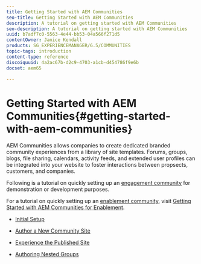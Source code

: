```yaml
---
title: Getting Started with AEM Communities
seo-title: Getting Started with AEM Communities
description: A tutorial on getting started with AEM Communities
seo-description: A tutorial on getting started with AEM Communities
uuid: b7adf7c0-5563-4e44-bb53-04a566f271d5
contentOwner: Janice Kendall
products: SG_EXPERIENCEMANAGER/6.5/COMMUNITIES
topic-tags: introduction
content-type: reference
discoiquuid: 4a2ac67b-d2c9-4703-a1cb-d454786f9e6b
docset: aem65

---
```


# Getting Started with AEM Communities{#getting-started-with-aem-communities}

AEM Communities allows companies to create dedicated branded community experiences from a library of site templates. Forums, groups, blogs, file sharing, calendars, activity feeds, and extended user profiles can be integrated into your website to foster interactions between propsects, customers, and companies.

Following is a tutorial on quickly setting up an [engagement community](/help/communities/overview.md#engagement-community) for demonstration or development purposes.

For a tutorial on quickly setting up an [enablement community](/help/communities/overview.md#enablement-community), visit [Getting Started with AEM Communities for Enablement](/help/communities/getting-started-enablement.md).

* [Initial Setup](/help/communities/setup.md)

* [Author a New Community Site](/help/communities/create-site.md)

* [Experience the Published Site](/help/communities/published-site.md)

* [Authoring Nested Groups](/help/communities/nested-groups.md)

